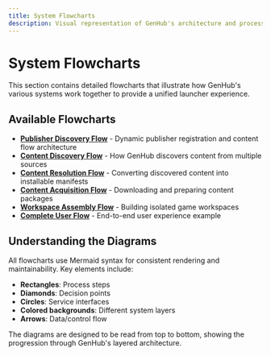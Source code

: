 ```yaml
---
title: System Flowcharts
description: Visual representation of GenHub's architecture and processes
---
```


# System Flowcharts

This section contains detailed flowcharts that illustrate how GenHub's various systems work together to provide a unified launcher experience.

## Available Flowcharts

- **[Publisher Discovery Flow](./Publisher-Discovery-Flow.md)** - Dynamic publisher registration and content flow architecture
- **[Content Discovery Flow](./Discovery-Flow.md)** - How GenHub discovers content from multiple sources
- **[Content Resolution Flow](./Resolution-Flow.md)** - Converting discovered content into installable manifests
- **[Content Acquisition Flow](./Acquisition-Flow.md)** - Downloading and preparing content packages
- **[Workspace Assembly Flow](./Assembly-Flow.md)** - Building isolated game workspaces
- **[Complete User Flow](./Complete-User-Flow.md)** - End-to-end user experience example

## Understanding the Diagrams

All flowcharts use Mermaid syntax for consistent rendering and maintainability. Key elements include:

- **Rectangles**: Process steps
- **Diamonds**: Decision points
- **Circles**: Service interfaces
- **Colored backgrounds**: Different system layers
- **Arrows**: Data/control flow

The diagrams are designed to be read from top to bottom, showing the progression through GenHub's layered architecture.
